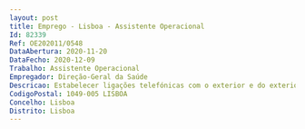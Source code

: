 ```yaml
--- 
layout: post
title: Emprego - Lisboa - Assistente Operacional
Id: 82339
Ref: OE202011/0548
DataAbertura: 2020-11-20
DataFecho: 2020-12-09
Trabalho: Assistente Operacional
Empregador: Direção-Geral da Saúde
Descricao: Estabelecer ligações telefónicas com o exterior e do exterior e respetivo encaminhamento de acordo com as normas de trato convencionais • Prestação de informações, no âmbito definido superiormente • Registos dos movimentos de chamadas telefónicas e anotação das mesmas, quando necessário e consequente transmissão por escrito ou oralmente • Zelar pela conservação dos equipamentos utilizados para o exercício das suas tarefas • Participar eventuais avarias e ou desconformidades dos equipamentos.
CodigoPostal: 1049-005 LISBOA
Concelho: Lisboa
Distrito: Lisboa
--- 
```

